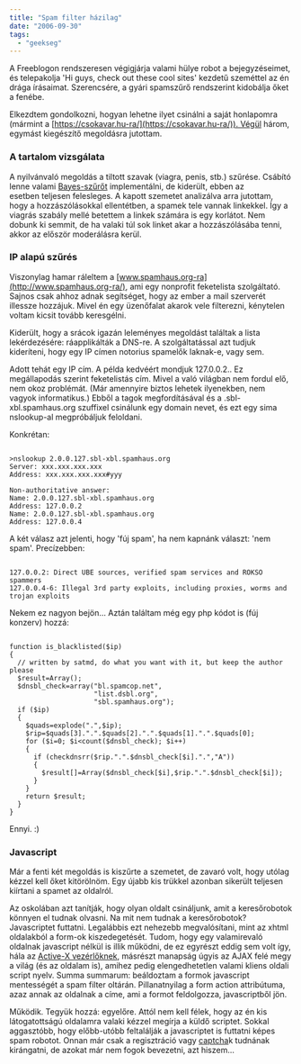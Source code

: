 ```yaml
---
title: "Spam filter házilag"
date: "2006-09-30"
tags: 
  - "geekseg"
---
```


A Freeblogon rendszeresen végigjárja valami hülye robot a bejegyzéseimet, és telepakolja 'Hi guys, check out these cool sites' kezdetű szeméttel az én drága írásaimat. Szerencsére, a gyári spamszűrő rendszerint kidobálja őket a fenébe.

Elkezdtem gondolkozni, hogyan lehetne ilyet csinálni a saját honlapomra (mármint a [https://csokavar.hu-ra/](https://csokavar.hu-ra/)). Végül három, egymást kiegészítő megoldásra jutottam. 

### A tartalom vizsgálata

A nyilvánvaló megoldás a tiltott szavak (viagra, penis, stb.) szűrése. Csábító lenne valami [Bayes-szűrőt](http://en.wikipedia.org/wiki/Bayesian_filtering) implementálni, de kiderült, ebben az esetben teljesen felesleges. A kapott szemetet analizálva arra jutottam, hogy a hozzászólásokkal ellentétben, a spamek tele vannak linkekkel. Így a viagrás szabály mellé betettem a linkek számára is egy korlátot. Nem dobunk ki semmit, de ha valaki túl sok linket akar a hozzászólásába tenni, akkor az először moderálásra kerül.

### IP alapú szűrés

Viszonylag hamar ráleltem a [www.spamhaus.org-ra](http://www.spamhaus.org-ra/), ami egy nonprofit feketelista szolgáltató. Sajnos csak ahhoz adnak segítséget, hogy az ember a mail szerverét illessze hozzájuk. Mivel én egy üzenőfalat akarok vele filterezni, kénytelen voltam kicsit tovább keresgélni.

Kiderült, hogy a srácok igazán leleményes megoldást találtak a lista lekérdezésére: ráapplikálták a DNS-re. A szolgáltatással azt tudjuk kideríteni, hogy egy IP címen notorius spamelők laknak-e, vagy sem.

Adott tehát egy IP cím. A példa kedvéért mondjuk 127.0.0.2.. Ez megállapodás szerint feketelistás cím. Mivel a való világban nem fordul elő, nem okoz problémát. (Már amennyire biztos lehetek ilyenekben, nem vagyok informatikus.) Ebből a tagok megfordításával és a .sbl-xbl.spamhaus.org szuffixel csinálunk egy domain nevet, és ezt egy sima nslookup-al megpróbáljuk feloldani.

Konkrétan:

<pre><code>
>nslookup 2.0.0.127.sbl-xbl.spamhaus.org
Server: xxx.xxx.xxx.xxx
Address: xxx.xxx.xxx.xxx#yyy

Non-authoritative answer:
Name: 2.0.0.127.sbl-xbl.spamhaus.org
Address: 127.0.0.2
Name: 2.0.0.127.sbl-xbl.spamhaus.org
Address: 127.0.0.4
</code></pre>

A két válasz azt jelenti, hogy 'fúj spam', ha nem kapnánk választ: 'nem spam'. Precízebben:

<pre><code>
127.0.0.2: Direct UBE sources, verified spam services and ROKSO spammers
127.0.0.4-6: Illegal 3rd party exploits, including proxies, worms and trojan exploits
</code></pre>

Nekem ez nagyon bejön... Aztán találtam még egy php kódot is (fúj konzerv) hozzá:

<pre><code>
function is_blacklisted($ip)
{
  // written by satmd, do what you want with it, but keep the author please
  $result=Array();
  $dnsbl_check=array("bl.spamcop.net",
                     "list.dsbl.org",
                     "sbl.spamhaus.org");
  if ($ip)
  {
    $quads=explode(".",$ip);
    $rip=$quads[3].".".$quads[2].".".$quads[1].".".$quads[0];
    for ($i=0; $i&lt;count($dnsbl_check); $i++)
    {
      if (checkdnsrr($rip.".".$dnsbl_check[$i].".","A"))
      {
        $result[]=Array($dnsbl_check[$i],$rip.".".$dnsbl_check[$i]);
      }
    }
    return $result;
  }
}
</code></pre>

Ennyi. :)


### Javascript

Már a fenti két megoldás is kiszűrte a szemetet, de zavaró volt, hogy utólag kézzel kell őket kitörölnöm. Egy újabb kis trükkel azonban sikerült teljesen kiírtani a spamet az oldalról.

Az oskolában azt tanítják, hogy olyan oldalt csináljunk, amit a keresőrobotok könnyen el tudnak olvasni. Na mit nem tudnak a keresőrobotok? Javascriptet futtatni. Legalábbis ezt nehezebb megvalósítani, mint az xhtml oldalakból a form-ok kiszedegetését. Tudom, hogy egy valamirevaló oldalnak javascript nélkül is illik működni, de ez egyrészt eddig sem volt így, hála az [Active-X vezérlőknek](https://csokavar.hu/blog/2006/04/30/activex-szivas/), másrészt manapság úgyis az AJAX felé megy a világ (és az oldalam is), amihez pedig elengedhetetlen valami kliens oldali script nyelv. Summa summarum: beáldoztam a formok javascript mentességét a spam filter oltárán. Pillanatnyilag a form action attribútuma, azaz annak az oldalnak a címe, ami a formot feldolgozza, javascriptből jön.

Működik. Tegyük hozzá: egyelőre. Attól nem kell félek, hogy az én kis látogatottságú oldalamra valaki kézzel megírja a küldő scriptet. Sokkal aggasztóbb, hogy előbb-utóbb feltalálják a javascriptet is futtatni képes spam robotot. Onnan már csak a regisztráció vagy [captcha](http://en.wikipedia.org/wiki/Captcha)k tudnának kirángatni, de azokat már nem fogok bevezetni, azt hiszem...
